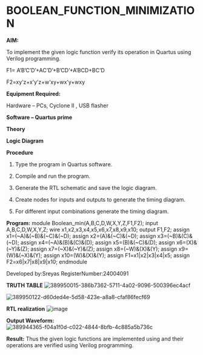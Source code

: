 # BOOLEAN_FUNCTION_MINIMIZATION

**AIM:**

To implement the given logic function verify its operation in Quartus using Verilog programming.

F1= A’B’C’D’+AC’D’+B’CD’+A’BCD+BC’D 

F2=xy’z+x’y’z+w’xy+wx’y+wxy

**Equipment Required:**

Hardware – PCs, Cyclone II , USB flasher

**Software – Quartus prime**

**Theory**

**Logic Diagram**

**Procedure**

1.	Type the program in Quartus software.

2.	Compile and run the program.

3.	Generate the RTL schematic and save the logic diagram.

4.	Create nodes for inputs and outputs to generate the timing diagram.

5.	For different input combinations generate the timing diagram.


**Program:**
module Boolean_min(A,B,C,D,W,X,Y,Z,F1,F2);
input A,B,C,D,W,X,Y,Z;
wire x1,x2,x3,x4,x5,x6,x7,x8,x9,x10;
output F1,F2;
assign x1=(~A)&(~B)&(~C)&(~D);
assign x2=(A)&(~C)&(~D);
assign x3=(~B)&(C)&(~D);
assign x4=(~A)&(B)&(C)&(D);
assign x5=(B)&(~C)&(D);
assign x6=(X)&(~Y)&(Z);
assign x7=(~X)&(~Y)&(Z);
assign x8=(~W)&(X)&(Y);
assign x9=(W)&(~X)&(Y);
assign x10=(W)&(X)&(Y);
assign F1=x1|x2|x3|x4|x5;
assign F2=x6|x7|x8|x9|x10;
endmodule

Developed by:Sreyas RegisterNumber:24004091

**TRUTH TABLE**
![389950015-386b7362-5711-4a02-9096-500396ec4acf](https://github.com/user-attachments/assets/dd39e87c-4466-4801-a4e1-46dd9a95e0a3)

![389950122-d60ded4e-5d58-423e-a8a8-cfaf86fecf69](https://github.com/user-attachments/assets/2309d610-3bcd-4b71-8866-e50823eeec46)


**RTL realization**
![image](https://github.com/user-attachments/assets/6efcd6a4-5fc2-4cb3-9544-d79d258159f5)


**Output Waveform:**
![389944365-f04a1f0d-c022-4844-8bfb-4c885a5b736c](https://github.com/user-attachments/assets/9a894ea1-96db-48be-893d-540b6f78c1c6)

**Result:**
Thus the given logic functions are implemented using and their operations are verified using Verilog programming.

